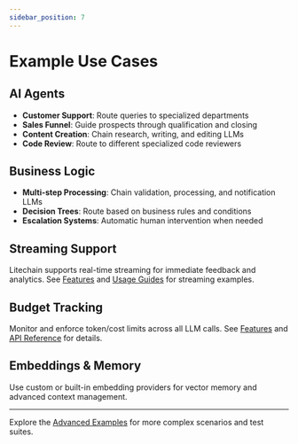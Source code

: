 ```yaml
---
sidebar_position: 7
---
```


# Example Use Cases

## AI Agents
- **Customer Support**: Route queries to specialized departments
- **Sales Funnel**: Guide prospects through qualification and closing
- **Content Creation**: Chain research, writing, and editing LLMs
- **Code Review**: Route to different specialized code reviewers

## Business Logic
- **Multi-step Processing**: Chain validation, processing, and notification LLMs
- **Decision Trees**: Route based on business rules and conditions
- **Escalation Systems**: Automatic human intervention when needed

## Streaming Support
Litechain supports real-time streaming for immediate feedback and analytics. See [Features](features.md) and [Usage Guides](usage.md) for streaming examples.

## Budget Tracking
Monitor and enforce token/cost limits across all LLM calls. See [Features](features.md) and [API Reference](api.md) for details.

## Embeddings & Memory
Use custom or built-in embedding providers for vector memory and advanced context management.

---

Explore the [Advanced Examples](advanced.md) for more complex scenarios and test suites.
